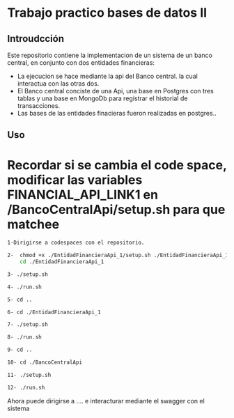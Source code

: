 #  Trabajo practico bases de datos II

## Introudcción

Este repositorio contiene la implementacion de un sistema de un banco central, en conjunto con dos entidades financieras:
 - La ejecucion se hace mediante la api del Banco central. la cual interactua con las otras dos.
 - El Banco central conciste de una Api, una base en Postgres con tres tablas y una base en MongoDb para registrar el historial de transacciones.
 - Las bases de las entidades finacieras fueron realizadas en postgres..

## Uso
# Recordar si se cambia el code space, modificar las variables FINANCIAL_API_LINK1 en /BancoCentralApi/setup.sh para que matchee

```sh
1-Dirigirse a codespaces con el repositorio.
```
```sh
2-  chmod +x ./EntidadFinancieraApi_1/setup.sh ./EntidadFinancieraApi_1/run.sh ./EntidadFinancieraApi_2/setup.sh  ./EntidadFinancieraApi_2/run.sh ./BancoCentralApi/setup.sh ./BancoCentralApi/run.sh
    cd ./EntidadFinancieraApi_1
```
```sh
3- ./setup.sh 
```
```sh
4- ./run.sh 
```
```sh
5- cd ..
```
```sh
6- cd ./EntidadFinancieraApi_1
```
```sh
7- ./setup.sh 
```
```sh
8- ./run.sh 
```
```sh
9- cd ..
```
```sh
10- cd ./BancoCentralApi
```
```sh
11- ./setup.sh 
```
```sh
12- ./run.sh 
```

Ahora puede dirigirse a .... e interacturar mediante el swagger con el sistema
